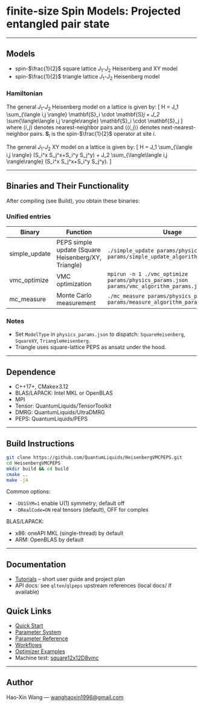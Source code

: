 # finite-size Spin Models: Projected entangled pair state

___

## Models

- spin-$\frac{1}{2}$ square lattice $J_1$-$J_2$ Heisenberg and XY model
- spin-$\frac{1}{2}$ triangle lattice $J_1$-$J_2$ Heisenberg model

### Hamiltonian

The general $J_1$-$J_2$ Heisenberg model on a lattice is given by:
\[
H = J_1 \sum_{\langle i,j \rangle} \mathbf{S}_i \cdot \mathbf{S}_j + J_2 \sum_{\langle\langle i,j \rangle\rangle} \mathbf{S}_i \cdot \mathbf{S}_j
\]
where $\langle i,j \rangle$ denotes nearest-neighbor pairs and $\langle\langle i,j \rangle\rangle$ denotes next-nearest-neighbor pairs. $\mathbf{S}_i$ is the spin-$\frac{1}{2}$ operator at site $i$.

The general $J_1$-$J_2$ XY model on a lattice is given by:
\[
H = J_1 \sum_{\langle i,j \rangle} (S_i^x S_j^x+S_i^y S_j^y) + J_2 \sum_{\langle\langle i,j \rangle\rangle} (S_i^x S_j^x+S_i^y S_j^y).
\]

---

## Binaries and Their Functionality

After compiling (see Build), you obtain these binaries:

### Unified entries

| Binary | Function | Usage |
|---|---|---|
| simple_update | PEPS simple update (Square Heisenberg/XY, Triangle) | `./simple_update params/physics_params.json params/simple_update_algorithm_params.json` |
| vmc_optimize | VMC optimization | `mpirun -n 1 ./vmc_optimize params/physics_params.json params/vmc_algorithm_params.json` |
| mc_measure | Monte Carlo measurement | `./mc_measure params/physics_params.json params/measure_algorithm_params.json` |

### Notes

- Set `ModelType` in `physics_params.json` to dispatch: `SquareHeisenberg`, `SquareXY`, `TriangleHeisenberg`.
- Triangle uses square-lattice PEPS as ansatz under the hood.

---

## Dependence

- C++17+, CMake≥3.12
- BLAS/LAPACK: Intel MKL or OpenBLAS
- MPI
- Tensor: QuantumLiquids/TensorToolkit
- DMRG: QuantumLiquids/UltraDMRG
- PEPS: QuantumLiquids/PEPS

---

## Build Instructions

```bash
git clone https://github.com/QuantumLiquids/HeisenbergVMCPEPS.git
cd HeisenbergVMCPEPS
mkdir build && cd build
cmake ..
make -j4
```

Common options:
- `-DU1SYM=1` enable U(1) symmetry; default off
- `-DRealCode=ON` real tensors (default), OFF for complex

BLAS/LAPACK:
- x86: oneAPI MKL (single-thread) by default
- ARM: OpenBLAS by default

---

## Documentation

- [Tutorials](tutorials/) – short user guide and project plan
- API docs: see `qlten`/`qlpeps` upstream references (local docs/ if available)

## Quick Links

- [Quick Start](tutorials/01-quick-start.md)
- [Parameter System](tutorials/02-parameter-system.md)
- [Parameter Reference](tutorials/03-parameter-reference.md)
- [Workflows](tutorials/04-algorithm-workflows.md)
- [Optimizer Examples](tutorials/05-optimizer-examples.md)
 - Machine test: [square12x12D8vmc](tutorials/06-square12x12D8vmc.md)

---

## Author

Hao-Xin Wang — [wanghaoxin1996@gmail.com](mailto:wanghaoxin1996@gmail.com)
